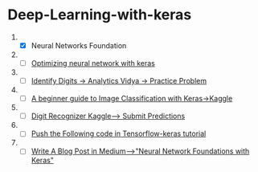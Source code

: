 # Deep-Learning-with-keras

1. - [x] Neural Networks Foundation
2. - [ ] [Optimizing neural network with keras](https://www.analyticsvidhya.com/blog/2016/10/tutorial-optimizing-neural-networks-using-keras-with-image-recognition-case-study/)
3. - [ ] [Identify Digits -> Analytics Vidya -> Practice Problem](https://datahack.analyticsvidhya.com/contest/practice-problem-identify-the-digits/)
4. - [ ] [A beginner guide to Image Classification with Keras->Kaggle](https://www.kaggle.com/ndalziel/beginner-s-guide-to-image-classification-keras/notebook)
5. - [ ] [Digit Recognizer Kaggle--> Submit Predictions](https://www.kaggle.com/c/digit-recognizer/submit)
6. - [ ] [Push the Following code in Tensorflow-keras tutorial](https://github.com/dineshsonachalam/Tensorflow-keras-Basics)
7. - [ ] [Write A Blog Post in Medium-->"Neural Network Foundations with Keras"](https://medium.com/new-story)
